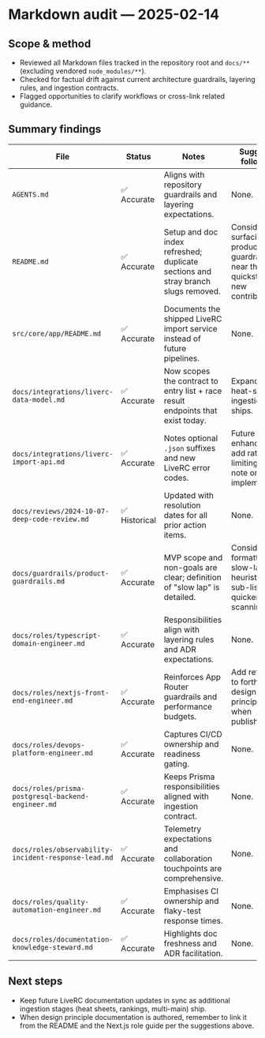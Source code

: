 # Markdown audit — 2025-02-14

## Scope & method
- Reviewed all Markdown files tracked in the repository root and `docs/**` (excluding vendored `node_modules/**`).
- Checked for factual drift against current architecture guardrails, layering rules, and ingestion contracts.
- Flagged opportunities to clarify workflows or cross-link related guidance.

## Summary findings
| File | Status | Notes | Suggested follow-up |
| --- | --- | --- | --- |
| `AGENTS.md` | ✅ Accurate | Aligns with repository guardrails and layering expectations. | None.
| `README.md` | ✅ Accurate | Setup and doc index refreshed; duplicate sections and stray branch slugs removed. | Consider surfacing the product guardrails link near the quickstart for new contributors.
| `src/core/app/README.md` | ✅ Accurate | Documents the shipped LiveRC import service instead of future pipelines. | None.
| `docs/integrations/liverc-data-model.md` | ✅ Accurate | Now scopes the contract to entry list + race result endpoints that exist today. | Expand once heat-sheet ingestion ships.
| `docs/integrations/liverc-import-api.md` | ✅ Accurate | Notes optional `.json` suffixes and new LiveRC error codes. | Future enhancement: add rate limiting/backoff note once implemented.
| `docs/reviews/2024-10-07-deep-code-review.md` | ✅ Historical | Updated with resolution dates for all prior action items. | None.
| `docs/guardrails/product-guardrails.md` | ✅ Accurate | MVP scope and non-goals are clear; definition of "slow lap" is detailed. | Consider formatting the slow-lap heuristics as a sub-list for quicker scanning.
| `docs/roles/typescript-domain-engineer.md` | ✅ Accurate | Responsibilities align with layering rules and ADR expectations. | None.
| `docs/roles/nextjs-front-end-engineer.md` | ✅ Accurate | Reinforces App Router guardrails and performance budgets. | Add reference to forthcoming design principles doc when published.
| `docs/roles/devops-platform-engineer.md` | ✅ Accurate | Captures CI/CD ownership and readiness gating. | None.
| `docs/roles/prisma-postgresql-backend-engineer.md` | ✅ Accurate | Keeps Prisma responsibilities aligned with ingestion contract. | None.
| `docs/roles/observability-incident-response-lead.md` | ✅ Accurate | Telemetry expectations and collaboration touchpoints are comprehensive. | None.
| `docs/roles/quality-automation-engineer.md` | ✅ Accurate | Emphasises CI ownership and flaky-test response times. | None.
| `docs/roles/documentation-knowledge-steward.md` | ✅ Accurate | Highlights doc freshness and ADR facilitation. | None.

## Next steps
- Keep future LiveRC documentation updates in sync as additional ingestion stages (heat sheets, rankings, multi-main) ship.
- When design principle documentation is authored, remember to link it from the README and the Next.js role guide per the suggestions above.
